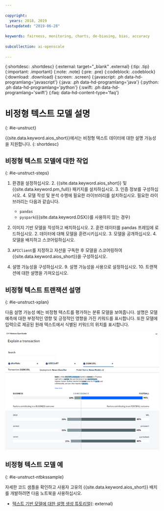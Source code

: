 ```yaml
---

copyright:
  years: 2018, 2019
lastupdated: "2019-06-28"

keywords: fairness, monitoring, charts, de-biasing, bias, accuracy

subcollection: ai-openscale

---
```


{:shortdesc: .shortdesc}
{:external: target="_blank" .external}
{:tip: .tip}
{:important: .important}
{:note: .note}
{:pre: .pre}
{:codeblock: .codeblock}
{:download: .download}
{:screen: .screen}
{:javascript: .ph data-hd-programlang='javascript'}
{:java: .ph data-hd-programlang='java'}
{:python: .ph data-hd-programlang='python'}
{:swift: .ph data-hd-programlang='swift'}
{:faq: data-hd-content-type='faq'}

# 비정형 텍스트 모델 설명
{: #ie-unstruct}

{{site.data.keyword.aios_short}}에서는 비정형 텍스트 데이터에 대한 설명 가능성을 지원합니다.
{: shortdesc}

## 비정형 텍스트 모델에 대한 작업
{: #ie-unstruct-steps}

1. 환경을 설정하십시오.
   2. {{site.data.keyword.aios_short}} 및 {{site.data.keyword.pm_full}} 패키지를 설치하십시오.
   3. 인증 정보를 구성하십시오.
   4. 모델 작성 및 분석 수행에 필요한 라이브러리를 설치하십시오. 필요한 라이브러리는 다음과 같습니다.
      - `pandas`
      - `pyspark`({{site.data.keyword.DSX}}를 사용하지 않는 경우)

1. 이미지 기반 모델을 작성하고 배치하십시오.
   2. 훈련 데이터를 pandas 프레임에 로드하십시오.
   2. 데이터에 대해 모델을 훈련시키십시오.
   3. 모델을 공개하십시오.
   4. 모델을 배치하고 스코어링하십시오.

7. `APIClient`를 지정하고 자산을 구독한 후 모델을 스코어링하여 {{site.data.keyword.aios_short}}을 구성하십시오.
8. 설명 가능성을 구성하십시오.
   9. 설명 가능성을 사용으로 설정하십시오.
   10. 트랜잭션에 대한 설명을 가져오십시오.

## 비정형 텍스트 트랜잭션 설명
{: #ie-unstruct-xplan}

다음 설명 가능성 예는 비정형 텍스트를 평가하는 분류 모델을 보여줍니다. 설명은 모델 예측에 대한 부정적인 영향 및 긍정적인 영향을 가진 키워드를 표시합니다. 또한 모델에 입력으로 제공된 원래 텍스트에서 식별된 키워드의 위치를 표시합니다.

![설명 가능성 이미지 분류 차트가 표시됩니다. 이는 비정형 텍스트의 신뢰수준을 표시합니다.](images/insight-explain-text.png)

## 비정형 텍스트 모델 예
{: #ie-unstruct-ntbkssample}

자세한 코드 샘플을 확인하고 사용자 고유의 {{site.data.keyword.aios_short}} 배치를 개발하려면 다음 노트북을 사용하십시오.

- [텍스트 기반 모델에 대한 설명 생성 튜토리얼](https://github.ibm.com/aiopenscale/explainability/blob/master/public/notebooks/demo/text_explanation.ipynb){: external}

